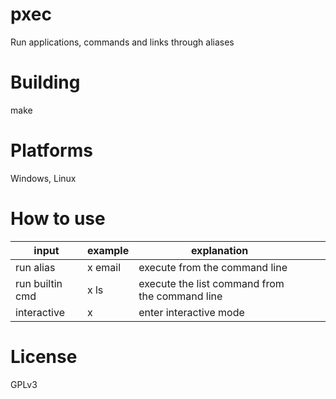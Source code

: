 # pxec
Run applications, commands and links through aliases

# Building
make

# Platforms
Windows, Linux

# How to use
| input            | example          | explanation                                      |   |     |
|------------------|------------------|--------------------------------------------------|---|-----|
| run alias        | x email          | execute <alias> from the command line            |   |     |
| run builtin cmd  | x ls             | execute the list command from the command line   |   |     |
| interactive      | x                | enter interactive mode                           |   |     |

# License
GPLv3
